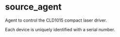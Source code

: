 # source_agent
Agent to control the CLD1015 compact laser driver. ​

Each device is uniquely identified with a serial number.
